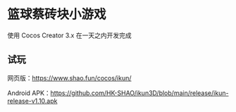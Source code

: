 # 篮球蔡砖块小游戏

使用 Cocos Creator 3.x 在一天之内开发完成

##  试玩
网页版：https://www.shao.fun/cocos/ikun/  

Android APK：https://github.com/HK-SHAO/ikun3D/blob/main/release/ikun-release-v1.10.apk

